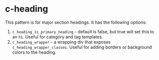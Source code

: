 # c-heading

This pattern is for major section headings. It has the following options:

1. `c_heading_is_primary_heading` - default is false, but true will set this to an `h1`. Useful for category and tag templates.
2. `c_heading_wrapper` - a wrapping div that exposes `c_heading_wrapper_classes`. Useful for adding borders or background colors to the heading.
